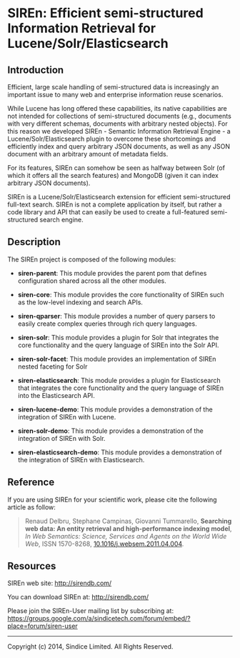 # SIREn: Efficient semi-structured Information Retrieval for Lucene/Solr/Elasticsearch

## Introduction

Efficient, large scale handling of semi-structured data is increasingly an
important issue to many web and enterprise information reuse scenarios.

While Lucene has long offered these capabilities, its native capabilities are
not intended for collections of semi-structured documents (e.g., documents with
very different schemas, documents with arbitrary nested objects). For this
reason we developed SIREn - Semantic Information Retrieval Engine - a
Lucene/Solr/Elasticsearch plugin to overcome these shortcomings and efficiently index and
query arbitrary JSON documents, as well as any JSON document with an
arbitrary amount of metadata fields.

For its features, SIREn can somehow be seen as halfway between Solr (of which
it offers all the search features) and MongoDB (given it can index arbitrary
JSON documents).

SIREn is a Lucene/Solr/Elasticsearch extension for efficient semi-structured full-text search.
SIREn is not a complete application by itself, but rather a code library and API
that can easily be used to create a full-featured semi-structured search engine.

## Description

The SIREn project is composed of the following modules:

* **siren-parent**: This module provides the parent pom that defines
configuration shared across all the other modules.

* **siren-core**: This module provides the core functionality of SIREn such
as the low-level indexing and search APIs.

* **siren-qparser**: This module provides a number of query parsers to easily
create complex queries through rich query languages.

* **siren-solr**: This module provides a plugin for Solr that integrates the core
functionality and the query language of SIREn into the Solr API.

* **siren-solr-facet**: This module provides an implementation of SIREn nested
faceting for Solr

* **siren-elasticsearch**: This module provides a plugin for Elasticsearch that 
integrates the core functionality and the query language of SIREn into the 
Elasticsearch API.

* **siren-lucene-demo**: This module provides a demonstration of the integration of
SIREn with Lucene.

* **siren-solr-demo**: This module provides a demonstration of the integration of
SIREn with Solr.

* **siren-elasticsearch-demo**: This module provides a demonstration of the integration of
SIREn with Elasticsearch.

	

## Reference

If you are using SIREn for your scientific work, please cite the following article
as follow:

> Renaud Delbru, Stephane Campinas, Giovanni Tummarello, **Searching web data: An
> entity retrieval and high-performance indexing model**, *In Web Semantics:
> Science, Services and Agents on the World Wide Web*, ISSN 1570-8268,
> [10.1016/j.websem.2011.04.004](http://www.sciencedirect.com/science/article/pii/S1570826811000230).

## Resources

SIREn web site:
  http://sirendb.com/

You can download SIREn at:
  http://sirendb.com/

Please join the SIREn-User mailing list by subscribing at:
  https://groups.google.com/a/sindicetech.com/forum/embed/?place=forum/siren-user

- - -

Copyright (c) 2014, Sindice Limited. All Rights Reserved.
